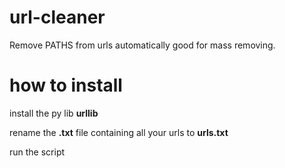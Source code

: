 # url-cleaner
Remove PATHS from urls automatically good for mass removing.

# how to install


install the py lib **urllib**


rename the **.txt** file containing all your urls to **urls.txt**

run the script
